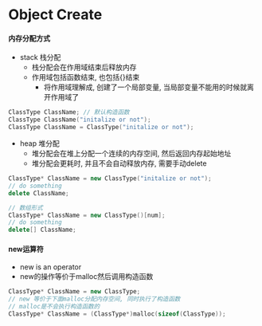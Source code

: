 # Object Create

#### 内存分配方式
- stack 栈分配
  - 栈分配会在作用域结束后释放内存
  - 作用域包括函数结束, 也包括{}结束
    - 将作用域理解成, 创建了一个局部变量, 当局部变量不能用的时候就离开作用域了
```cpp
ClassType ClassName; // 默认构造函数
ClassType ClassName("initalize or not");
ClassType ClassName = ClassType("initalize or not");
```
- heap 堆分配
  - 堆分配会在堆上分配一个连续的内存空间, 然后返回内存起始地址
  - 堆分配会更耗时, 并且不会自动释放内存, 需要手动delete
```cpp
ClassType* ClassName = new ClassType("initalize or not");
// do something
delete ClassName;

// 数组形式
ClassType* ClassName = new ClassType()[num];
// do something
delete[] ClassName;
```
#### new运算符
  - new is an operator
  - new的操作等价于malloc然后调用构造函数
  ```cpp
  ClassType* ClassName = new ClassType;
  // new 等价于下面malloc分配内存空间, 同时执行了构造函数
  // malloc是不会执行构造函数的
  ClassType* ClassName = (ClassType*)malloc(sizeof(ClassType));
  ```
